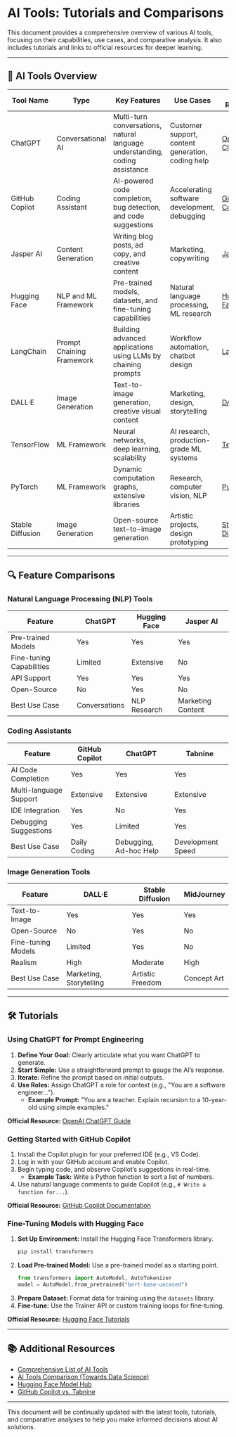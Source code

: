 # AI Tools: Tutorials and Comparisons

This document provides a comprehensive overview of various AI tools, focusing on their capabilities, use cases, and comparative analysis. It also includes tutorials and links to official resources for deeper learning.

---

## 📌 AI Tools Overview

| **Tool Name**        | **Type**                  | **Key Features**                                                                 | **Use Cases**                                             | **Official Resource**                          |
|----------------------|--------------------------|---------------------------------------------------------------------------------|----------------------------------------------------------|------------------------------------------------|
| ChatGPT             | Conversational AI        | Multi-turn conversations, natural language understanding, coding assistance    | Customer support, content generation, coding help        | [OpenAI ChatGPT](https://chat.openai.com/)    |
| GitHub Copilot      | Coding Assistant         | AI-powered code completion, bug detection, and code suggestions                | Accelerating software development, debugging             | [GitHub Copilot](https://github.com/features/copilot) |
| Jasper AI           | Content Generation       | Writing blog posts, ad copy, and creative content                              | Marketing, copywriting                                   | [Jasper AI](https://www.jasper.ai/)           |
| Hugging Face        | NLP and ML Framework     | Pre-trained models, datasets, and fine-tuning capabilities                     | Natural language processing, ML research                | [Hugging Face](https://huggingface.co/)       |
| LangChain           | Prompt Chaining Framework| Building advanced applications using LLMs by chaining prompts                  | Workflow automation, chatbot design                     | [LangChain](https://langchain.readthedocs.io/) |
| DALL·E              | Image Generation         | Text-to-image generation, creative visual content                              | Marketing, design, storytelling                         | [DALL·E](https://openai.com/dall-e/)          |
| TensorFlow          | ML Framework             | Neural networks, deep learning, scalability                                    | AI research, production-grade ML systems                | [TensorFlow](https://www.tensorflow.org/)     |
| PyTorch             | ML Framework             | Dynamic computation graphs, extensive libraries                                | Research, computer vision, NLP                          | [PyTorch](https://pytorch.org/)               |
| Stable Diffusion    | Image Generation         | Open-source text-to-image generation                                           | Artistic projects, design prototyping                   | [Stable Diffusion](https://stability.ai/)     |

---

## 🔍 Feature Comparisons

### **Natural Language Processing (NLP) Tools**

| **Feature**                  | **ChatGPT**              | **Hugging Face**           | **Jasper AI**            |
|------------------------------|--------------------------|----------------------------|--------------------------|
| Pre-trained Models          | Yes                     | Yes                       | Yes                     |
| Fine-tuning Capabilities     | Limited                 | Extensive                 | No                      |
| API Support                  | Yes                     | Yes                       | Yes                     |
| Open-Source                  | No                      | Yes                       | No                      |
| Best Use Case                | Conversations           | NLP Research              | Marketing Content        |

### **Coding Assistants**

| **Feature**                  | **GitHub Copilot**       | **ChatGPT**               | **Tabnine**              |
|------------------------------|--------------------------|----------------------------|--------------------------|
| AI Code Completion          | Yes                     | Yes                       | Yes                     |
| Multi-language Support       | Extensive               | Extensive                 | Extensive               |
| IDE Integration              | Yes                     | No                        | Yes                     |
| Debugging Suggestions        | Yes                     | Limited                   | Yes                     |
| Best Use Case                | Daily Coding            | Debugging, Ad-hoc Help    | Development Speed        |

### **Image Generation Tools**

| **Feature**                  | **DALL·E**              | **Stable Diffusion**      | **MidJourney**           |
|------------------------------|--------------------------|----------------------------|--------------------------|
| Text-to-Image                | Yes                     | Yes                       | Yes                     |
| Open-Source                  | No                      | Yes                       | No                      |
| Fine-tuning Models           | Limited                 | Yes                       | No                      |
| Realism                      | High                    | Moderate                  | High                    |
| Best Use Case                | Marketing, Storytelling | Artistic Freedom          | Concept Art             |

---

## 🛠 Tutorials

### **Using ChatGPT for Prompt Engineering**
1. **Define Your Goal:** Clearly articulate what you want ChatGPT to generate.  
2. **Start Simple:** Use a straightforward prompt to gauge the AI’s response.  
3. **Iterate:** Refine the prompt based on initial outputs.  
4. **Use Roles:** Assign ChatGPT a role for context (e.g., "You are a software engineer...").  
   - **Example Prompt:** "You are a teacher. Explain recursion to a 10-year-old using simple examples."

**Official Resource:** [OpenAI ChatGPT Guide](https://platform.openai.com/docs/)

### **Getting Started with GitHub Copilot**
1. Install the Copilot plugin for your preferred IDE (e.g., VS Code).  
2. Log in with your GitHub account and enable Copilot.  
3. Begin typing code, and observe Copilot’s suggestions in real-time.  
   - **Example Task:** Write a Python function to sort a list of numbers.  
4. Use natural language comments to guide Copilot (e.g., `# Write a function for...`).

**Official Resource:** [GitHub Copilot Documentation](https://docs.github.com/en/copilot/)

### **Fine-Tuning Models with Hugging Face**
1. **Set Up Environment:** Install the Hugging Face Transformers library.
   ```bash
   pip install transformers
   ```
2. **Load Pre-trained Model:** Use a pre-trained model as a starting point.
   ```python
   from transformers import AutoModel, AutoTokenizer
   model = AutoModel.from_pretrained("bert-base-uncased")
   ```
3. **Prepare Dataset:** Format data for training using the `datasets` library.
4. **Fine-tune:** Use the Trainer API or custom training loops for fine-tuning.

**Official Resource:** [Hugging Face Tutorials](https://huggingface.co/transformers/)

---

## 📚 Additional Resources

- [Comprehensive List of AI Tools](https://www.futuretools.io/)  
- [AI Tools Comparison (Towards Data Science)](https://towardsdatascience.com/)  
- [Hugging Face Model Hub](https://huggingface.co/models)  
- [GitHub Copilot vs. Tabnine](https://tabnine.com/blog/github-copilot-vs-tabnine/)  

---

This document will be continually updated with the latest tools, tutorials, and comparative analyses to help you make informed decisions about AI solutions.

